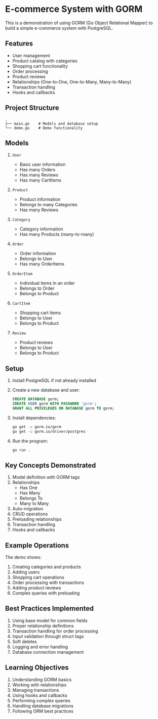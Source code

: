 # E-commerce System with GORM

This is a demonstration of using GORM (Go Object Relational Mapper) to build a simple e-commerce system with PostgreSQL.

## Features

- User management
- Product catalog with categories
- Shopping cart functionality
- Order processing
- Product reviews
- Relationships (One-to-One, One-to-Many, Many-to-Many)
- Transaction handling
- Hooks and callbacks

## Project Structure

```
.
├── main.go    # Models and database setup
└── demo.go    # Demo functionality
```

## Models

1. `User`
   - Basic user information
   - Has many Orders
   - Has many Reviews
   - Has many CartItems

2. `Product`
   - Product information
   - Belongs to many Categories
   - Has many Reviews

3. `Category`
   - Category information
   - Has many Products (many-to-many)

4. `Order`
   - Order information
   - Belongs to User
   - Has many OrderItems

5. `OrderItem`
   - Individual items in an order
   - Belongs to Order
   - Belongs to Product

6. `CartItem`
   - Shopping cart items
   - Belongs to User
   - Belongs to Product

7. `Review`
   - Product reviews
   - Belongs to User
   - Belongs to Product

## Setup

1. Install PostgreSQL if not already installed

2. Create a new database and user:
   ```sql
   CREATE DATABASE gorm;
   CREATE USER gorm WITH PASSWORD 'gorm';
   GRANT ALL PRIVILEGES ON DATABASE gorm TO gorm;
   ```

3. Install dependencies:
   ```bash
   go get -u gorm.io/gorm
   go get -u gorm.io/driver/postgres
   ```

4. Run the program:
   ```bash
   go run .
   ```

## Key Concepts Demonstrated

1. Model definition with GORM tags
2. Relationships
   - Has One
   - Has Many
   - Belongs To
   - Many to Many
3. Auto-migration
4. CRUD operations
5. Preloading relationships
6. Transaction handling
7. Hooks and callbacks

## Example Operations

The demo shows:
1. Creating categories and products
2. Adding users
3. Shopping cart operations
4. Order processing with transactions
5. Adding product reviews
6. Complex queries with preloading

## Best Practices Implemented

1. Using base model for common fields
2. Proper relationship definitions
3. Transaction handling for order processing
4. Input validation through struct tags
5. Soft deletes
6. Logging and error handling
7. Database connection management

## Learning Objectives

1. Understanding GORM basics
2. Working with relationships
3. Managing transactions
4. Using hooks and callbacks
5. Performing complex queries
6. Handling database migrations
7. Following ORM best practices
